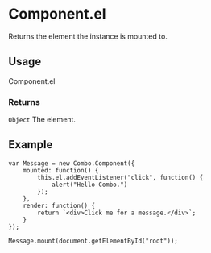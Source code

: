 # Component.el

Returns the element the instance is mounted to.

## Usage

Component.el

### Returns

`Object` The element.

## Example

	var Message = new Combo.Component({
		mounted: function() {
			this.el.addEventListener("click", function() {
				alert("Hello Combo.")
			});
		},
		render: function() {
			return `<div>Click me for a message.</div>`;
		}
	});
	
	Message.mount(document.getElementById("root"));

